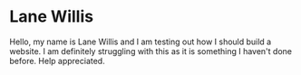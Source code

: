 # Lane Willis
Hello, my name is Lane Willis and I am testing out how I should build a website. I am definitely struggling with this as it is something I haven't done before. Help appreciated. 
